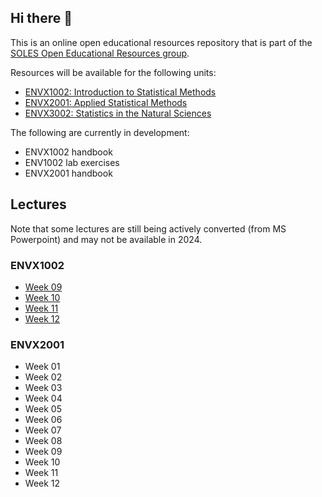 ## Hi there 👋

<!--

**Here are some ideas to get you started:**

🙋‍♀️ A short introduction - what is your organization all about?
🌈 Contribution guidelines - how can the community get involved?
👩‍💻 Useful resources - where can the community find your docs? Is there anything else the community should know?
🍿 Fun facts - what does your team eat for breakfast?
🧙 Remember, you can do mighty things with the power of [Markdown](https://docs.github.com/github/writing-on-github/getting-started-with-writing-and-formatting-on-github/basic-writing-and-formatting-syntax)
-->

This is an online open educational resources repository that is part of the [SOLES Open Educational Resources group](https://github.com/usyd-soles-edu).

Resources will be available for the following units:

- [ENVX1002: Introduction to Statistical Methods](https://www.sydney.edu.au/units/ENVX1002) 
- [ENVX2001: Applied Statistical Methods](https://www.sydney.edu.au/units/ENVX2001) 
- [ENVX3002: Statistics in the Natural Sciences](https://www.sydney.edu.au/units/ENVX3002)

The following are currently in development:

- ENVX1002 handbook
- ENV1002 lab exercises
- ENVX2001 handbook

## Lectures
Note that some lectures are still being actively converted (from MS Powerpoint) and may not be available in 2024. 

### ENVX1002

- [Week 09](https://github.com/ENVX-resources/ENVX1002-2024-Lecture-Topic09)
- [Week 10](https://github.com/ENVX-resources/ENVX1002-2024-Lecture-Topic10)
- [Week 11](https://github.com/ENVX-resources/ENVX1002-2024-Lecture-Topic11)
- [Week 12](https://github.com/ENVX-resources/ENVX1002-2024-Lecture-Topic12)

### ENVX2001

- Week 01
- Week 02
- Week 03
- Week 04
- Week 05
- Week 06
- Week 07
- Week 08
- Week 09
- Week 10
- Week 11
- Week 12
